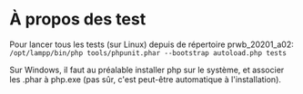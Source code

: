 # À propos des test
Pour lancer tous les tests (sur Linux) depuis de répertoire prwb_20201_a02:
`/opt/lampp/bin/php tools/phpunit.phar --bootstrap autoload.php tests`

Sur Windows, il faut au préalable installer php sur le système, et associer les .phar à php.exe (pas sûr, c'est peut-être automatique à l'installation).


